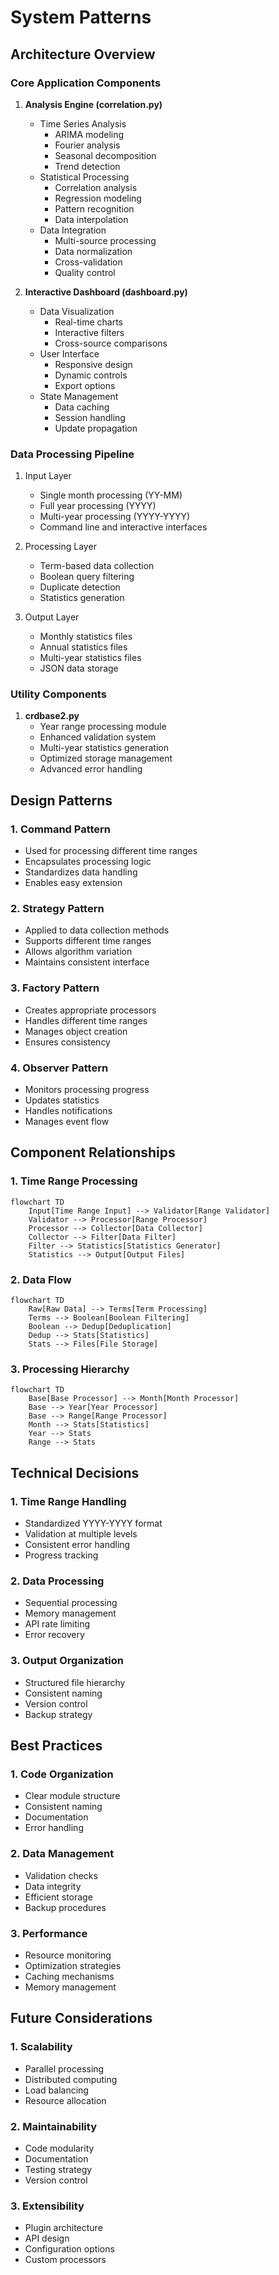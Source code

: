 # System Patterns

## Architecture Overview

### Core Application Components

1. **Analysis Engine (correlation.py)**

   - Time Series Analysis
     - ARIMA modeling
     - Fourier analysis
     - Seasonal decomposition
     - Trend detection
   - Statistical Processing
     - Correlation analysis
     - Regression modeling
     - Pattern recognition
     - Data interpolation
   - Data Integration
     - Multi-source processing
     - Data normalization
     - Cross-validation
     - Quality control

2. **Interactive Dashboard (dashboard.py)**
   - Data Visualization
     - Real-time charts
     - Interactive filters
     - Cross-source comparisons
   - User Interface
     - Responsive design
     - Dynamic controls
     - Export options
   - State Management
     - Data caching
     - Session handling
     - Update propagation

### Data Processing Pipeline

1. Input Layer

   - Single month processing (YY-MM)
   - Full year processing (YYYY)
   - Multi-year processing (YYYY-YYYY)
   - Command line and interactive interfaces

2. Processing Layer

   - Term-based data collection
   - Boolean query filtering
   - Duplicate detection
   - Statistics generation

3. Output Layer
   - Monthly statistics files
   - Annual statistics files
   - Multi-year statistics files
   - JSON data storage

### Utility Components

1. **crdbase2.py**
   - Year range processing module
   - Enhanced validation system
   - Multi-year statistics generation
   - Optimized storage management
   - Advanced error handling

## Design Patterns

### 1. Command Pattern

- Used for processing different time ranges
- Encapsulates processing logic
- Standardizes data handling
- Enables easy extension

### 2. Strategy Pattern

- Applied to data collection methods
- Supports different time ranges
- Allows algorithm variation
- Maintains consistent interface

### 3. Factory Pattern

- Creates appropriate processors
- Handles different time ranges
- Manages object creation
- Ensures consistency

### 4. Observer Pattern

- Monitors processing progress
- Updates statistics
- Handles notifications
- Manages event flow

## Component Relationships

### 1. Time Range Processing

```mermaid
flowchart TD
    Input[Time Range Input] --> Validator[Range Validator]
    Validator --> Processor[Range Processor]
    Processor --> Collector[Data Collector]
    Collector --> Filter[Data Filter]
    Filter --> Statistics[Statistics Generator]
    Statistics --> Output[Output Files]
```

### 2. Data Flow

```mermaid
flowchart TD
    Raw[Raw Data] --> Terms[Term Processing]
    Terms --> Boolean[Boolean Filtering]
    Boolean --> Dedup[Deduplication]
    Dedup --> Stats[Statistics]
    Stats --> Files[File Storage]
```

### 3. Processing Hierarchy

```mermaid
flowchart TD
    Base[Base Processor] --> Month[Month Processor]
    Base --> Year[Year Processor]
    Base --> Range[Range Processor]
    Month --> Stats[Statistics]
    Year --> Stats
    Range --> Stats
```

## Technical Decisions

### 1. Time Range Handling

- Standardized YYYY-YYYY format
- Validation at multiple levels
- Consistent error handling
- Progress tracking

### 2. Data Processing

- Sequential processing
- Memory management
- API rate limiting
- Error recovery

### 3. Output Organization

- Structured file hierarchy
- Consistent naming
- Version control
- Backup strategy

## Best Practices

### 1. Code Organization

- Clear module structure
- Consistent naming
- Documentation
- Error handling

### 2. Data Management

- Validation checks
- Data integrity
- Efficient storage
- Backup procedures

### 3. Performance

- Resource monitoring
- Optimization strategies
- Caching mechanisms
- Memory management

## Future Considerations

### 1. Scalability

- Parallel processing
- Distributed computing
- Load balancing
- Resource allocation

### 2. Maintainability

- Code modularity
- Documentation
- Testing strategy
- Version control

### 3. Extensibility

- Plugin architecture
- API design
- Configuration options
- Custom processors
